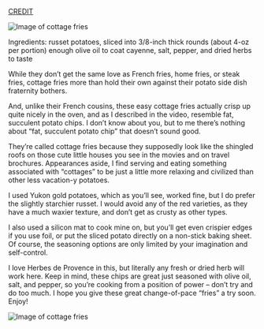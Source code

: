 [CREDIT](http://foodwishes.blogspot.com/2012/04/cottage-fries-americas-forgotten-fry.html)

![Image of cottage fries](http://3.bp.blogspot.com/-9S1gDdrLc6U/T4MTmhnmusI/AAAAAAAAK3w/xjg5zNyvC0U/IMG_3956.JPG)

Ingredients:
russet potatoes, sliced into 3/8-inch thick rounds (about 4-oz per portion)
enough olive oil to coat
cayenne, salt, pepper, and dried herbs to taste

While they don’t get the same love as French fries, home fries, or steak fries, cottage fries more than hold their own against their potato side dish fraternity bothers. 

And, unlike their French cousins, these easy cottage fries actually crisp up quite nicely in the oven, and as I described in the video, resemble fat, succulent potato chips. I don’t know about you, but to me there’s nothing about “fat, succulent potato chip” that doesn’t sound good.

They’re called cottage fries because they supposedly look like the shingled roofs on those cute little houses you see in the movies and on travel brochures. Appearances aside, I find serving and eating something associated with “cottages” to be just a little more relaxing and civilized than other less vacation-y potatoes.

I used Yukon gold potatoes, which as you’ll see, worked fine, but I do prefer the slightly starchier russet. I would avoid any of the red varieties, as they have a much waxier texture, and don’t get as crusty as other types.

I also used a silicon mat to cook mine on, but you’ll get even crispier edges if you use foil, or put the sliced potato directly on a non-stick baking sheet. Of course, the seasoning options are only limited by your imagination and self-control.

I love Herbes de Provence in this, but literally any fresh or dried herb will work here. Keep in mind, these chips are great just seasoned with olive oil, salt, and pepper, so you’re cooking from a position of power – don’t try and do too much. I hope you give these great change-of-pace “fries” a try soon. Enjoy!

![Image of cottage fries](http://2.bp.blogspot.com/-EtZhHAAYAgA/T4MTnNp3WEI/AAAAAAAAK34/cRwcyI1LK1U/IMG_3966.JPG)